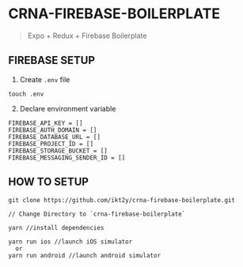 # CRNA-FIREBASE-BOILERPLATE
> Expo + Redux + Firebase Boilerplate

## FIREBASE SETUP

1. Create `.env` file
```
touch .env
```

2. Declare environment variable
```
FIREBASE_API_KEY = []
FIREBASE_AUTH_DOMAIN = []
FIREBASE_DATABASE_URL = []
FIREBASE_PROJECT_ID = []
FIREBASE_STORAGE_BUCKET = []
FIREBASE_MESSAGING_SENDER_ID = []
```

## HOW TO SETUP
```
git clone https://github.com/ikt2y/crna-firebase-boilerplate.git

// Change Directory to `crna-firebase-boilerplate`

yarn //install dependencies

yarn run ios //launch iOS simulator
  or
yarn run android //launch android simulator
```

